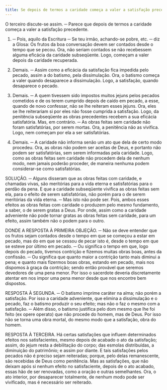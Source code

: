 ```yaml
---
title: Se depois de termos a caridade começa a valer a satisfação precedente
---
```


O terceiro discute-se assim. ─ Parece que depois de termos a caridade começa a valer a satisfação precedente.  

1. ─ Pois, aquilo da Escritura ─ Se teu irmão, achando-se pobre, etc. ─ diz a Glosa: Os frutos da boa conversação devem ser contados desde o tempo que se pecou. Ora, não seriam contados se não recebessem alguma eficácia da caridade subseqüente. Logo, começam a valer depois da caridade recuperada.  

2. Demais. ─ Assim como a eficácia da satisfação fica impedida pelo pecado, assim a do batismo, pela dissimulação. Ora, o batismo começa a valer quando desaparece a dissimulação. Logo, a satisfação, quando desaparece o pecado.  

3. Demais. ─ A quem tivessem sido impostos muitos jejuns pelos pecados cometidos e de os terem cumprido depois de caído em pecado, a esse, quando de novo confessar, não se lhe reiteram esses jejuns. Ora, eles se lhe reiterariam si por eles não fosse cumprida a satisfação. Logo, da penitência subseqüente as obras precedentes recebem a sua eficácia satisfatória.  Mas, em contrário. ─ As obras feitas sem caridade não foram satisfatórias, por serem mortas. Ora, a penitência não as vivifica. Logo, nem começam por ela a ser satisfatórias.  

2. Demais. ─ A caridade não informa senão um ato que dela de certo modo procedeu. Ora, as obras não podem ser aceitas de Deus, e portanto não podem ser satisfatórias, sem serem informadas pela caridade. Logo, como as obras feitas sem caridade não procedem dela de nenhum modo, nem jamais poderão proceder, de maneira nenhuma podem considerar-se como satisfatórias.  

SOLUÇÃO. ─ Alguns disseram que as obras feitas com caridade, e chamadas vivas, são meritórias para a vida eterna e satisfatórias para o perdão da pena. E que a caridade subseqüente vivifica as obras feitas sem ela, para o efeito de serem satisfatórias, não porém para o de serem meritórias da vida eterna. ─ Mas isto não pode ser. Pois, ambos esses efeitos as obras feitas com caridade o produzem pelo mesmo fundamento, a saber, o de serem gratas a Deus. Por onde, assim como a caridade adveniente não pode tornar gratas as obras feitas sem caridade, para um efeito, assim também não o podem para o outro. 

DONDE A RESPOSTA À PRIMEIRA OBJEÇÃO. ─ Não se deve entender que os frutos sejam contados desde o tempo em que se começou a estar em pecado, mas do em que se cessou de pecar isto é, desde o tempo em que se esteve por último em pecado. ─ Ou significa o tempo em que, logo depois do pecado, tivemos contrição e fizemos muitas obras boas, antes da confissão. ─ Ou significa que quanto maior a contrição tanto mais diminui a pena; e quanto mais fizermos boas obras, estando em pecado, mais nos dispomos à graça da contrição; sendo então provável que seremos devedores de uma pena menor. Por isso o sacerdote deveria discretamente atentar em nos impor uma pena menor desde que nos encontre bem dispostos.  

RESPOSTA À SEGUNDA. ─ O batismo imprime caráter na alma; não porém a satisfação. Por isso a caridade adveniente, que elimina a dissimulação e o pecado, faz o batismo produzir o seu efeito; mas não o faz o mesmo com a satisfação. ─ Além disso, o batismo justifica pelo dom mesmo que lhe foi feito (ex opere operato) que não procede do homem, mas de Deus. Por isso não se torna uma obra mortal, do mesmo modo que a satisfação, obra do homem.  

RESPOSTA À TERCEIRA. Há certas satisfações que influem determinados efeitos nos satisfacientes, mesmo depois de acabado o ato da satisfação; assim, do jejum resta a debilitação do corpo; das esmolas distribuídas, a diminuição do patrimônio; e assim por diante. E tais satisfações pelos pecados não é preciso sejam reiteradas; porque, pelo delas remanescente, são recebidas de Deus como penitência. Mas as satisfações, que não deixam após si nenhum efeito no satisfaciente, depois de o ato acabado, essas hão de ser renovadas, como a oração e outras semelhantes. Ora, o ato interior, por desaparecer totalmente, de nenhum modo pode ser vivificado, mas é necessário ser reiterado.